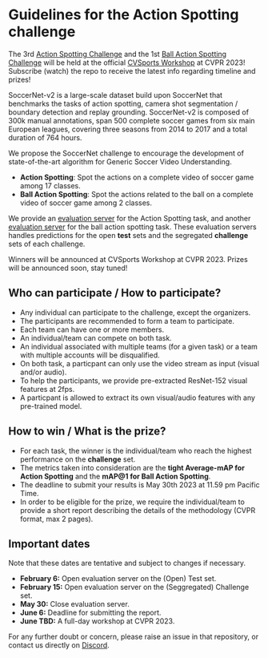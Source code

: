 # Guidelines for the Action Spotting challenge

The 3rd [Action Spotting Challenge]() and the 1st [Ball Action Spotting Challenge]() will be held at the 
official [CVSports Workshop](https://vap.aau.dk/cvsports/) at CVPR 2023! 
Subscribe (watch) the repo to receive the latest info regarding timeline and prizes!


SoccerNet-v2 is a large-scale dataset build upon SoccerNet that benchmarks the tasks of action spotting, camera shot segmentation / boundary detection and replay grounding. 
SoccerNet-v2 is composed of 300k manual annotations, span 500 complete soccer games from six main European leagues, covering three seasons from 2014 to 2017 and a total duration of 764 hours.

We propose the SoccerNet challenge to encourage the development of state-of-the-art algorithm for Generic Soccer Video Understanding.
 - **Action Spotting**: Spot the actions on a complete video of soccer game among 17 classes.
 - **Ball Action Spotting**: Spot the actions related to the ball on a complete video of soccer game among 2 classes.

We provide an [evaluation server](https://eval.ai/web/challenges/challenge-page/1949/overview) for the Action Spotting task, and another [evaluation server](https://eval.ai/web/challenges/challenge-page/1950/overview) for the ball action spotting task. 
These evaluation servers handles predictions for the open **test** sets and the segregated **challenge** sets of each challenge.

Winners will be announced at CVSports Workshop at CVPR 2023. 
Prizes will be announced soon, stay tuned!


## Who can participate / How to participate?

 - Any individual can participate to the challenge, except the organizers.
 - The participants are recommended to form a team to participate.
 - Each team can have one or more members. 
 - An individual/team can compete on both task.
 - An individual associated with multiple teams (for a given task) or a team with multiple accounts will be disqualified.
 - On both task, a particpant can only use the video stream as input (visual and/or audio).
 - To help the participants, we provide pre-extracted ResNet-152 visual features at 2fps.
 - A particpant is allowed to extract its own visual/audio features with any pre-trained model.

## How to win / What is the prize?

 - For each task, the winner is the individual/team who reach the highest performance on the **challenge** set.
 - The metrics taken into consideration are the **tight Average-mAP for Action Spotting** and the **mAP@1 for Ball Action Spotting**.
 - The deadline to submit your results is May 30th 2023 at 11.59 pm  Pacific Time.
 - In order to be eligible for the prize, we require the individual/team to provide a short report describing the details of the methodology (CVPR format, max 2 pages).



## Important dates

Note that these dates are tentative and subject to changes if necessary.

 - **February 6:** Open evaluation server on the (Open) Test set.
 - **February 15:** Open evaluation server on the (Seggregated) Challenge set.
 - **May 30:** Close evaluation server.
 - **June 6:** Deadline for submitting the report.
 - **June TBD:** A full-day workshop at CVPR 2023.

For any further doubt or concern, please raise an issue in that repository, or contact us directly on [Discord](https://discord.gg/SM8uHj9mkP).
